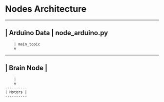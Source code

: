 # Nodes Architecture

  ----------------
  | Arduino Data | node_arduino.py
  ----------------
        | main_topic
        v
   --------------
   | Brain Node |
   --------------
        |
        v
    ----------
    | Motors |
    ----------
